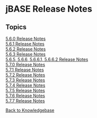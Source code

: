 # jBASE Release Notes

<PageHeader />

## Topics

[5.6.0 Release Notes](./5.6.0/README.md)  
[5.6.1 Release Notes](./5.6.1/README.md)  
[5.6.2 Release Notes](./5.6.2/README.md)  
[5.6.3 Release Notes](./5.6.3/README.md)  
[5.6.5, 5.6.6, 5.6.6.1, 5.6.6.2 Release Notes](./5.6.5&5.6.6&5.6.6.1&5.6.6.2/README.md)  
[5.7.0 Release Notes](./5.7.0/README.md)  
[5.7.1 Release Notes](./5.7.1/jbase-5.7.1-release-notes/README.md)  
[5.7.2 Release Notes](./5.7.2/jbase-5.7.2.1-release-notes/README.md)  
[5.7.3 Release Notes](./5.7.3/jbase-5.7.3-release-notes/README.md)  
[5.7.4 Release Notes](./5.7.4/jbase-5.7.4-release-notes/README.md)  
[5.7.5 Release Notes](./5.7.5/jbase-5.7.5-release-notes/README.md)  
[5.7.6 Release Notes](./5.7.6/jbase-5.7.6-release-notes/README.md)  
[5.7.7 Release Notes](./5.7.7/jbase-5.7.7-release-notes/README.md)  

[Back to Knowledgebase](./../README.md)  

<PageFooter />

